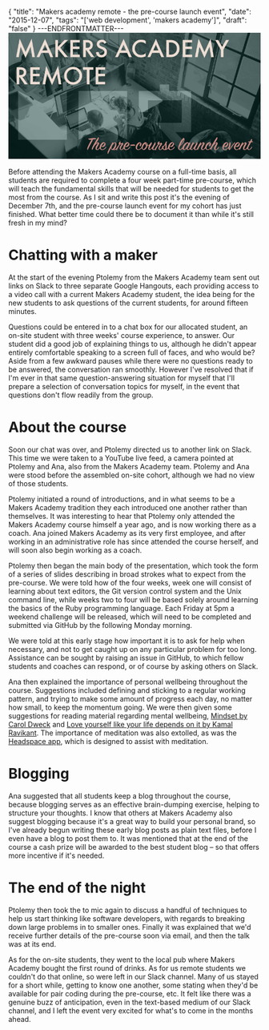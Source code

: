 {
  "title": "Makers academy remote - the pre-course launch event",
  "date": "2015-12-07",
  "tags": "['web development', 'makers academy']",
  "draft": "false"
}
---ENDFRONTMATTER---
![Makers Academy remote the pre-course launch event](media/makers-academy-remote-the-pre-course-launch-event-header.png "Makers Academy remote the pre-course launch event")

Before attending the Makers Academy course on a full-time basis, all students are required to complete a four week part-time pre-course, which will teach the fundamental skills that will be needed for students to get the most from the course. As I sit and write this post it's the evening of December 7th, and the pre-course launch event for my cohort has just finished. What better time could there be to document it than while it's still fresh in my mind?

# Chatting with a maker

At the start of the evening Ptolemy from the Makers Academy team sent out links on Slack to three separate Google Hangouts, each providing access to a video call with a current Makers Academy student, the idea being for the new students to ask questions of the current students, for around fifteen minutes.

Questions could be entered in to a chat box for our allocated student, an on-site student with three weeks' course experience, to answer. Our student did a good job of explaining things to us, although he didn't appear entirely comfortable speaking to a screen full of faces, and who would be? Aside from a few awkward pauses while there were no questions ready to be answered, the conversation ran smoothly. However I've resolved that if I'm ever in that same question-answering situation for myself that I'll prepare a selection of conversation topics for myself, in the event that questions don't flow readily from the group.

# About the course

Soon our chat was over, and Ptolemy directed us to another link on Slack. This time we were taken to a YouTube live feed, a camera pointed at Ptolemy and Ana, also from the Makers Academy team. Ptolemy and Ana were stood before the assembled on-site cohort, although we had no view of those students.

Ptolemy initiated a round of introductions, and in what seems to be a Makers Academy tradition they each introduced one another rather than themselves. It was interesting to hear that Ptolemy only attended the Makers Academy course himself a year ago, and is now working there as a coach. Ana joined Makers Academy as its very first employee, and after working in an administrative role has since attended the course herself, and will soon also begin working as a coach.

Ptolemy then began the main body of the presentation, which took the form of a series of slides describing in broad strokes what to expect from the pre-course. We were told how of the four weeks, week one will consist of learning about text editors, the Git version control system and the Unix command line, while weeks two to four will be based solely around learning the basics of the Ruby programming language. Each Friday at 5pm a weekend challenge will be released, which will need to be completed and submitted via GitHub by the following Monday morning.

We were told at this early stage how important it is to ask for help when necessary, and not to get caught up on any particular problem for too long. Assistance can be sought by raising an issue in GitHub, to which fellow students and coaches can respond, or of course by asking others on Slack.

Ana then explained the importance of personal wellbeing throughout the course. Suggestions included defining and sticking to a regular working pattern, and trying to make some amount of progress each day, no matter how small, to keep the momentum going. We were then given some suggestions for reading material regarding mental wellbeing, <a href="https://www.goodreads.com/book/show/40745.Mindset" class="link">Mindset by Carol Dweck</a> and <a href="https://www.goodreads.com/book/show/15704926-love-yourself-like-your-life-depends-on-it" class="link">Love yourself like your life depends on it by Kamal Ravikant</a>. The importance of meditation was also extolled, as was the <a href="https://www.headspace.com" class="link">Headspace app</a>, which is designed to assist with meditation.

# Blogging

Ana suggested that all students keep a blog throughout the course, because blogging serves as an effective brain-dumping exercise, helping to structure your thoughts. I know that others at Makers Academy also suggest blogging because it's a great way to build your personal brand, so I've already begun writing these early blog posts as plain text files, before I even have a blog to post them to. It was mentioned that at the end of the course a cash prize will be awarded to the best student blog – so that offers more incentive if it's needed.


# The end of the night
Ptolemy then took the to mic again to discuss a handful of techniques to help us start thinking like software developers, with regards to breaking down large problems in to smaller ones. Finally it was explained that we'd receive further details of the pre-course soon via email, and then the talk was at its end.

As for the on-site students, they went to the local pub where Makers Academy bought the first round of drinks. As for us remote students we couldn't do that online, so were left in our Slack channel. Many of us stayed for a short while, getting to know one another, some stating when they'd be available for pair coding during the pre-course, etc. It felt like there was a genuine buzz of anticipation, even in the text-based medium of our Slack channel, and I left the event very excited for what's to come in the months ahead.